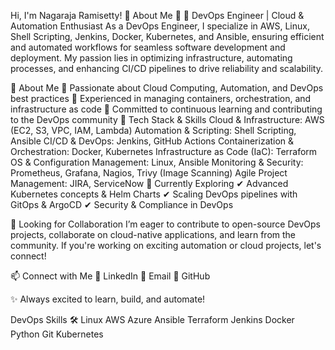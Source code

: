 
Hi, I'm Nagaraja Ramisetty! 👋
About Me 🚀
🚀 DevOps Engineer | Cloud & Automation Enthusiast
As a DevOps Engineer, I specialize in AWS, Linux, Shell Scripting, Jenkins, Docker, Kubernetes, and Ansible, ensuring efficient and automated workflows for seamless software development and deployment. My passion lies in optimizing infrastructure, automating processes, and enhancing CI/CD pipelines to drive reliability and scalability.

🌟 About Me
🔹 Passionate about Cloud Computing, Automation, and DevOps best practices
🔹 Experienced in managing containers, orchestration, and infrastructure as code
🔹 Committed to continuous learning and contributing to the DevOps community
🚀 Tech Stack & Skills
Cloud & Infrastructure: AWS (EC2, S3, VPC, IAM, Lambda)
Automation & Scripting: Shell Scripting, Ansible
CI/CD & DevOps: Jenkins, GitHub Actions
Containerization & Orchestration: Docker, Kubernetes
Infrastructure as Code (IaC): Terraform
OS & Configuration Management: Linux, Ansible
Monitoring & Security: Prometheus, Grafana, Nagios, Trivy (Image Scanning)
Agile Project Management: JIRA, ServiceNow
📌 Currently Exploring
✔ Advanced Kubernetes concepts & Helm Charts
✔ Scaling DevOps pipelines with GitOps & ArgoCD
✔ Security & Compliance in DevOps

🤝 Looking for Collaboration
I’m eager to contribute to open-source DevOps projects, collaborate on cloud-native applications, and learn from the community. If you're working on exciting automation or cloud projects, let's connect!

📫 Connect with Me
💼 LinkedIn
📧 Email
🚀 GitHub

✨ Always excited to learn, build, and automate!

DevOps Skills 🛠️
Linux AWS Azure Ansible Terraform Jenkins Docker Python Git Kubernetes

